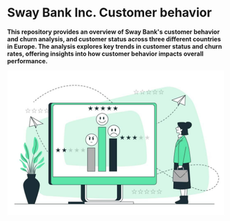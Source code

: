 # Sway Bank Inc. Customer behavior
**This repository provides an overview of Sway Bank's customer behavior and churn analysis, and customer status across three different countries in Europe. The analysis explores key trends in customer status and churn rates, offering insights into how customer behavior impacts overall performance.**

![Churn Illustration](https://github.com/Herola007/Customer-Churn-Analysis/blob/main/Customer%20Churn%20Illustration.jpg?raw=true)
